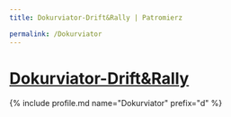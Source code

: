 ```yaml
---
title: Dokurviator-Drift&Rally | Patromierz

permalink: /Dokurviator
---
```


# [Dokurviator-Drift&Rally](https://patronite.pl/Dokurviator)

{% include profile.md name="Dokurviator" prefix="d" %}
